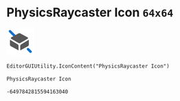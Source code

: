 # PhysicsRaycaster Icon `64x64`
<img src="/img/PhysicsRaycaster%20Icon.png" width=64 height=64>

``` CSharp
EditorGUIUtility.IconContent("PhysicsRaycaster Icon")
```
```
PhysicsRaycaster Icon
```
```
-6497842815594163040
```
